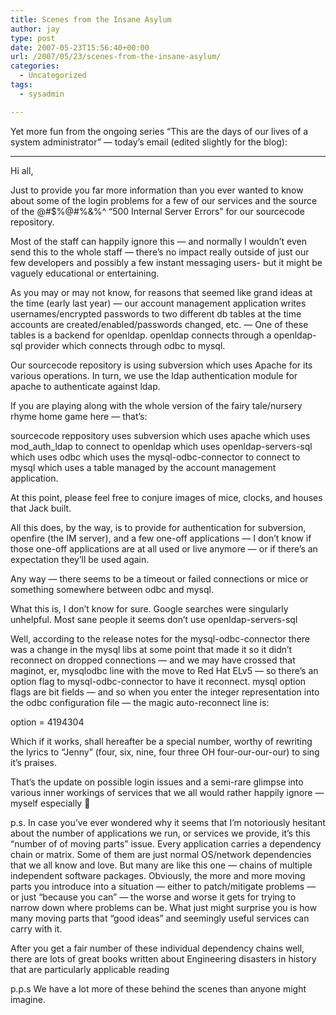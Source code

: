 ```yaml
---
title: Scenes from the Insane Asylum
author: jay
type: post
date: 2007-05-23T15:56:40+00:00
url: /2007/05/23/scenes-from-the-insane-asylum/
categories:
  - Uncategorized
tags:
  - sysadmin

---
```

Yet more fun from the ongoing series “This are the days of our lives of a system administrator” — today’s email (edited slightly for the blog):

* * *

Hi all,

Just to provide you far more information than you ever wanted to know about some of the login problems for a few of our services and the source of the @#$%@#%&%^ “500 Internal Server Errors” for our sourcecode repository.

Most of the staff can happily ignore this — and normally I wouldn’t even send this to the whole staff — there’s no impact really outside of just our few developers and possibly a few instant messaging users- but it might be vaguely educational or entertaining.

As you may or may not know, for reasons that seemed like grand ideas at the time (early last year) — our account management application writes usernames/encrypted passwords to two different db tables at the time accounts are created/enabled/passwords changed, etc. — One of these tables is a backend for openldap. openldap connects through a openldap-sql provider which connects through odbc to mysql.

Our sourcecode repository is using subversion which uses Apache for its various operations. In turn, we use the ldap authentication module for apache to authenticate against ldap.

If you are playing along with the whole version of the fairy tale/nursery rhyme home game here — that’s:

sourcecode reppository uses subversion which uses apache which uses mod\_auth\_ldap to connect to openldap which uses openldap-servers-sql which uses odbc which uses the mysql-odbc-connector to connect to mysql which uses a table managed by the account management application.

At this point, please feel free to conjure images of mice, clocks, and houses that Jack built.

All this does, by the way, is to provide for authentication for subversion, openfire (the IM server), and a few one-off applications — I don’t know if those one-off applications are at all used or live anymore — or if there’s an expectation they’ll be used again.

Any way — there seems to be a timeout or failed connections or mice or something somewhere between odbc and mysql.

What this is, I don’t know for sure. Google searches were singularly unhelpful. Most sane people it seems don’t use openldap-servers-sql

Well, according to the release notes for the mysql-odbc-connector there was a change in the mysql libs at some point that made it so it didn’t reconnect on dropped connections — and we may have crossed that maginot, er, mysqlodbc line with the move to Red Hat ELv5 — so there’s an option flag to mysql-odbc-connector to have it reconnect. mysql option flags are bit fields — and so when you enter the integer representation into the odbc configuration file — the magic auto-reconnect line is:

option = 4194304

Which if it works, shall hereafter be a special number, worthy of rewriting the lyrics to “Jenny” (four, six, nine, four three OH four-our-our-our) to sing it’s praises.

That’s the update on possible login issues and a semi-rare glimpse into various inner workings of services that we all would rather happily ignore — myself especially 🙂

p.s. In case you’ve ever wondered why it seems that I’m notoriously hesitant about the number of applications we run, or services we provide, it’s this “number of of moving parts” issue. Every application carries a dependency chain or matrix. Some of them are just normal OS/network dependencies that we all know and love. But many are like this one — chains of multiple independent software packages. Obviously, the more and more moving parts you introduce into a situation — either to patch/mitigate problems — or just “because you can” — the worse and worse it gets for trying to narrow down where problems can be. What just might surprise you is how many moving parts that “good ideas” and seemingly useful services can carry with it.

After you get a fair number of these individual dependency chains well, there are lots of great books written about Engineering disasters in history that are particularly applicable reading

p.p.s We have a lot more of these behind the scenes than anyone might imagine.